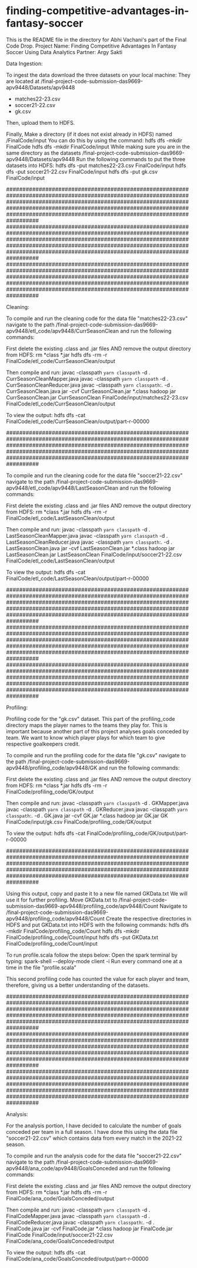 # finding-competitive-advantages-in-fantasy-soccer

This is the README file in the directory for Abhi Vachani's part of the Final Code Drop. 
Project Name: Finding Competitive Advantages In Fantasy Soccer Using Data Analytics
Partner: Argy Sakti 

Data Ingestion:

To ingest the data download the three datasets on your local machine:
They are located at /final-project-code-submission-das9669-apv9448/Datasets/apv9448
- matches22-23.csv
- soccer21-22.csv
- gk.csv

Then, upload them to HDFS.

Finally,
Make a directory (if it does not exist already in HDFS) named /FinalCode/input
You can do this by using the command: 
hdfs dfs -mkdir FinalCode
hdfs dfs -mkdir FinalCode/input
While making sure you are in the same directory as the datasets /final-project-code-submission-das9669-apv9448/Datasets/apv9448
Run the following commands to put the three datasets into HDFS:
hdfs dfs -put matches22-23.csv FinalCode/input
hdfs dfs -put soccer21-22.csv FinalCode/input
hdfs dfs -put gk.csv FinalCode/input

##################################################################################################################################################################################################################################################################################################
##################################################################################################################################################################################################################################################################################################
##################################################################################################################################################################################################################################################################################################

Cleaning: 

To compile and run the cleaning code for the data file "matches22-23.csv" navigate to the path /final-project-code-submission-das9669-apv9448/etl_code/apv9448/CurrSeasonClean and run the following commands: 

First delete the existing .class and .jar files AND remove the output directory from HDFS:
rm *class *.jar
hdfs dfs -rm -r FinalCode/etl_code/CurrSeasonClean/output

Then compile and run:
javac -classpath `yarn classpath` -d . CurrSeasonCleanMapper.java
javac -classpath `yarn classpath` -d . CurrSeasonCleanReducer.java
javac -classpath `yarn classpath`:. -d . CurrSeasonClean.java
jar -cvf CurrSeasonClean.jar *.class
hadoop jar CurrSeasonClean.jar CurrSeasonClean FinalCode/input/matches22-23.csv FinalCode/etl_code/CurrSeasonClean/output

To view the output: 
hdfs dfs -cat FinalCode/etl_code/CurrSeasonClean/output/part-r-00000

##################################################################################################################################################################################################################################################################################################

To compile and run the cleaning code for the data file "soccer21-22.csv" navigate to the path /final-project-code-submission-das9669-apv9448/etl_code/apv9448/LastSeasonClean and run the following commands: 

First delete the existing .class and .jar files AND remove the output directory from HDFS:
rm *class *.jar
hdfs dfs -rm -r FinalCode/etl_code/LastSeasonClean/output

Then compile and run:
javac -classpath `yarn classpath` -d . LastSeasonCleanMapper.java
javac -classpath `yarn classpath` -d . LastSeasonCleanReducer.java
javac -classpath `yarn classpath`:. -d . LastSeasonClean.java
jar -cvf LastSeasonClean.jar *.class
hadoop jar LastSeasonClean.jar LastSeasonClean FinalCode/input/soccer21-22.csv FinalCode/etl_code/LastSeasonClean/output

To view the output: 
hdfs dfs -cat FinalCode/etl_code/LastSeasonClean/output/part-r-00000

##################################################################################################################################################################################################################################################################################################
##################################################################################################################################################################################################################################################################################################
##################################################################################################################################################################################################################################################################################################

Profiling: 

Profiling code for the "gk.csv" dataset. 
This part of the profiling_code directory maps the player names to the teams they play for. 
This is important because another part of this project analyses goals conceded by team.
We want to know which player plays for which team to give respective goalkeepers credit. 

To compile and run the profiling code for the data file "gk.csv" navigate to the path /final-project-code-submission-das9669-apv9448/profiling_code/apv9448/GK and run the following commands: 

First delete the existing .class and .jar files AND remove the output directory from HDFS:
rm *class *.jar
hdfs dfs -rm -r FinalCode/profiling_code/GK/output

Then compile and run:
javac -classpath `yarn classpath` -d . GKMapper.java
javac -classpath `yarn classpath` -d . GKReducer.java
javac -classpath `yarn classpath`:. -d . GK.java
jar -cvf GK.jar *.class
hadoop jar GK.jar GK FinalCode/input/gk.csv FinalCode/profiling_code/GK/output

To view the output:
hdfs dfs -cat FinalCode/profiling_code/GK/output/part-r-00000

##################################################################################################################################################################################################################################################################################################

Using this output, copy and paste it to a new file named GKData.txt
We will use it for further profiling. 
Move GKData.txt to /final-project-code-submission-das9669-apv9448/profiling_code/apv9448/Count
Navigate to /final-project-code-submission-das9669-apv9448/profiling_code/apv9448/Count
Create the respective directories in HDFS and put GKData.txt into HDFS with the following commands: 
hdfs dfs -mkdir FinalCode/profiling_code/Count
hdfs dfs -mkdir FinalCode/profiling_code/Count/input
hdfs dfs -put GKData.txt FinalCode/profiling_code/Count/input

To run profile.scala follow the steps below:
Open the spark terminal by typing: spark-shell --deploy-mode client -i
Run every command one at a time in the file "profile.scala"

This second profiling code has counted the value for each player and team, therefore, giving us a better understanding of the datasets.

##################################################################################################################################################################################################################################################################################################
##################################################################################################################################################################################################################################################################################################
##################################################################################################################################################################################################################################################################################################

Analysis: 

For the analysis portion, I have decided to calculate the number of goals conceded per team in a full season. 
I have done this using the data file "soccer21-22.csv" which contains data from every match in the 2021-22 season. 

To compile and run the analysis code for the data file "soccer21-22.csv" navigate to the path /final-project-code-submission-das9669-apv9448/ana_code/apv9448/GoalsConceded and run the following commands: 

First delete the existing .class and .jar files AND remove the output directory from HDFS:
rm *class *.jar
hdfs dfs -rm -r FinalCode/ana_code/GoalsConceded/output

Then compile and run:
javac -classpath `yarn classpath` -d . FinalCodeMapper.java
javac -classpath `yarn classpath` -d . FinalCodeReducer.java
javac -classpath `yarn classpath`:. -d . FinalCode.java
jar -cvf FinalCode.jar *.class
hadoop jar FinalCode.jar FinalCode FinalCode/input/soccer21-22.csv FinalCode/ana_code/GoalsConceded/output

To view the output: 
hdfs dfs -cat FinalCode/ana_code/GoalsConceded/output/part-r-00000
